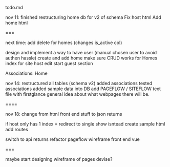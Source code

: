 todo.md

nov 11:
finished restructuring home db for v2 of schema
Fix host html
Add home html

===

next time:
add delete for homes (changes is_active col)

design and implement a way to have user (manual chosen user to avoid authen hassle) create and add home
make sure CRUD works for Homes
index for site
host edit
start guest section

Associations:
Home

nov 14:
restructured all tables (schema v2)
added associations
tested associations
added sample data into DB
add PAGEFLOW / SITEFLOW text file with firstglance general idea about what webpages there will be.

====

nov 18:
change from html front end stuff to json returns

if host only has 1 index = redirect to single show isntead
create sample html
add routes

switch to api returns
refactor pageflow wireframe
front end vue

===

maybe start designing wireframe of pages
devise?
